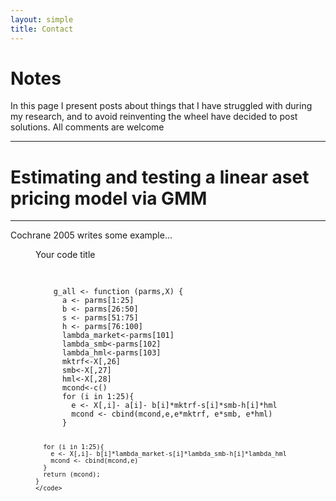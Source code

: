 ```yaml
---
layout: simple
title: Contact
---
```



<style>
.hero-body .column {
	margin-bottom: 180px;
}

#email {
	text-align: center;
	font-size: 25px;
}
</style>

<script type="module">
// Forwards `subject` and `body` search params to the email link

const originalSearchParams = new URLSearchParams(location.search);
const element = document.querySelector('#email a');

const searchParams = new URLSearchParams();
if (originalSearchParams.has('subject')) {
	searchParams.set('subject', originalSearchParams.get('subject'));
}
if (originalSearchParams.has('body')) {
	searchParams.set('body', originalSearchParams.get('body'));
}

element.search = searchParams.toString();
</script>

# Notes

In this page I present posts about things that I have struggled with during my research, and to avoid reinventing the wheel have decided to post solutions. All comments are welcome

---

# Estimating and testing a linear aset pricing model via GMM

---

Cochrane 2005 writes some example...


<figure>
  <figcaption>Your code title</figcaption>
  <pre>
    <code>
      <!-- your code here -->
    g_all <- function (parms,X) {
	  a <- parms[1:25]
	  b <- parms[26:50]
	  s <- parms[51:75]
	  h <- parms[76:100]
	  lambda_market<-parms[101]
	  lambda_smb<-parms[102]
	  lambda_hml<-parms[103]
	  mktrf<-X[,26]
	  smb<-X[,27]
	  hml<-X[,28]
	  mcond<-c()
	  for (i in 1:25){ 
	    e <- X[,i]- a[i]- b[i]*mktrf-s[i]*smb-h[i]*hml
	    mcond <- cbind(mcond,e,e*mktrf, e*smb, e*hml)
	  }
			  
	  for (i in 1:25){ 
	    e <- X[,i]- b[i]*lambda_market-s[i]*lambda_smb-h[i]*lambda_hml
	    mcond <- cbind(mcond,e)
	  }
	  return (mcond);
	}
    </code>
  </pre>
</figure>
<xmp>

</xmp>
